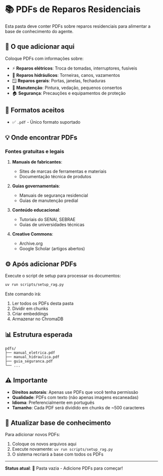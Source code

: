 # 📚 PDFs de Reparos Residenciais

Esta pasta deve conter PDFs sobre reparos residenciais para alimentar a base de conhecimento do agente.

## 📝 O que adicionar aqui

Coloque PDFs com informações sobre:

- ⚡ **Reparos elétricos**: Troca de tomadas, interruptores, fusíveis
- 🚰 **Reparos hidráulicos**: Torneiras, canos, vazamentos
- 🪟 **Reparos gerais**: Portas, janelas, fechaduras
- 🔧 **Manutenção**: Pintura, vedação, pequenos consertos
- 🏠 **Segurança**: Precauções e equipamentos de proteção

## 🎯 Formatos aceitos

- ✅ `.pdf` - Único formato suportado

## 💡 Onde encontrar PDFs

### Fontes gratuitas e legais

1. **Manuais de fabricantes**:
   - Sites de marcas de ferramentas e materiais
   - Documentação técnica de produtos

2. **Guias governamentais**:
   - Manuais de segurança residencial
   - Guias de manutenção predial

3. **Conteúdo educacional**:
   - Tutoriais do SENAI, SEBRAE
   - Guias de universidades técnicas

4. **Creative Commons**:
   - Archive.org
   - Google Scholar (artigos abertos)

## ⚙️ Após adicionar PDFs

Execute o script de setup para processar os documentos:

```bash
uv run scripts/setup_rag.py
```

Este comando irá:

1. Ler todos os PDFs desta pasta
2. Dividir em chunks
3. Criar embeddings
4. Armazenar no ChromaDB

## 📊 Estrutura esperada

```text
pdfs/
├── manual_eletrica.pdf
├── manual_hidraulica.pdf
├── guia_seguranca.pdf
└── ...
```

## ⚠️ Importante

- **Direitos autorais**: Apenas use PDFs que você tenha permissão
- **Qualidade**: PDFs com texto (não apenas imagens escaneadas)
- **Idioma**: Preferencialmente em português
- **Tamanho**: Cada PDF será dividido em chunks de ~500 caracteres

## 🔄 Atualizar base de conhecimento

Para adicionar novos PDFs:

1. Coloque os novos arquivos aqui
2. Execute novamente: `uv run scripts/setup_rag.py`
3. O sistema recriará a base com todos os PDFs

---

**Status atual**: 📁 Pasta vazia - Adicione PDFs para começar!
